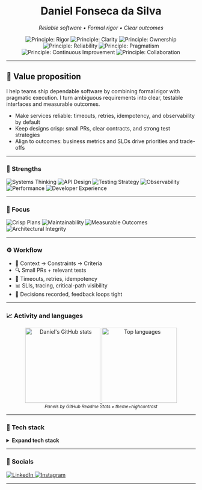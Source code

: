 <h1 align="center">Daniel Fonseca da Silva</h1>
<p align="center"><i>Reliable software • Formal rigor • Clear outcomes</i></p>

<p align="center">
  <img alt="Principle: Rigor" src="https://img.shields.io/badge/Rigor-0f766e?style=for-the-badge" />
  <img alt="Principle: Clarity" src="https://img.shields.io/badge/Clarity-1e293b?style=for-the-badge" />
  <img alt="Principle: Ownership" src="https://img.shields.io/badge/Ownership-334155?style=for-the-badge" />
  <img alt="Principle: Reliability" src="https://img.shields.io/badge/Reliability-111827?style=for-the-badge" />
  <img alt="Principle: Pragmatism" src="https://img.shields.io/badge/Pragmatism-475569?style=for-the-badge" />
  <img alt="Principle: Continuous Improvement" src="https://img.shields.io/badge/Continuous%20Improvement-0b7285?style=for-the-badge" />
  <img alt="Principle: Collaboration" src="https://img.shields.io/badge/Collaboration-0ea5e9?style=for-the-badge" />
</p>

---

## 🎯 Value proposition

I help teams ship dependable software by combining formal rigor with pragmatic execution. I turn ambiguous requirements into clear, testable interfaces and measurable outcomes.

- Make services reliable: timeouts, retries, idempotency, and observability by default
- Keep designs crisp: small PRs, clear contracts, and strong test strategies
- Align to outcomes: business metrics and SLOs drive priorities and trade-offs

---

### 🧠 Strengths

<p>
  <img alt="Systems Thinking" src="https://img.shields.io/badge/Systems%20Thinking-4c1d95?style=for-the-badge" />
  <img alt="API Design" src="https://img.shields.io/badge/API%20Design-7c3aed?style=for-the-badge" />
  <img alt="Testing Strategy" src="https://img.shields.io/badge/Testing%20Strategy-2563eb?style=for-the-badge" />
  <img alt="Observability" src="https://img.shields.io/badge/Observability-0ea5e9?style=for-the-badge" />
  <img alt="Performance" src="https://img.shields.io/badge/Performance-0891b2?style=for-the-badge" />
  <img alt="Developer Experience" src="https://img.shields.io/badge/Developer%20Experience-0f766e?style=for-the-badge" />
</p>

---

### 🎯 Focus

<p>
  <img alt="Crisp Plans" src="https://img.shields.io/badge/Crisp%20Plans-155e75?style=for-the-badge" />
  <img alt="Maintainability" src="https://img.shields.io/badge/Maintainability-0f172a?style=for-the-badge" />
  <img alt="Measurable Outcomes" src="https://img.shields.io/badge/Measurable%20Outcomes-334155?style=for-the-badge" />
  <img alt="Architectural Integrity" src="https://img.shields.io/badge/Architectural%20Integrity-1f2937?style=for-the-badge" />
</p>

---

### ⚙️ Workflow

- 🧭 Context → Constraints → Criteria
- 🔍 Small PRs + relevant tests
- 🧪 Timeouts, retries, idempotency
- 📊 SLIs, tracing, critical-path visibility
- 📝 Decisions recorded, feedback loops tight

---

### 📈 Activity and languages

<div align="center">
  <a href="https://github.com/Daniel-Fonseca-S" title="GitHub profile">
    <img alt="Daniel's GitHub stats" height="200em" loading="lazy" src="https://github-readme-stats-theta-cyan.vercel.app/api?username=Daniel-Fonseca-S&show_icons=true&theme=tokyonight&include_all_commits=true" />
    <img alt="Top languages" height="200em" loading="lazy" src="https://github-readme-stats-theta-cyan.vercel.app/api/top-langs/?username=Daniel-Fonseca-S&layout=compact&langs_count=8&theme=tokyonight" />
  </a>
  <br />
  <sub><i>Panels by GitHub Readme Stats • theme=highcontrast</i></sub>
</div>

---

### 🧰 Tech stack

<details>
  <summary><b>Expand tech stack</b></summary>
  <br/>

#### Languages

<p>
  <img alt="C" src="https://img.shields.io/badge/C-00599C?logo=c&logoColor=white&style=for-the-badge" />
<img alt="Java" src="https://img.shields.io/badge/Java-ED8B00.svg?style=for-the-badge&logo=openjdk&logoColor=white" />
  <img alt="JavaScript" src="https://img.shields.io/badge/JavaScript-F7DF1E?logo=javascript&logoColor=111827&style=for-the-badge" />
  <img alt="Kotlin" src="https://img.shields.io/badge/Kotlin-0095D5?logo=kotlin&logoColor=white&style=for-the-badge" />
  <img alt="Python" src="https://img.shields.io/badge/Python-3776AB?logo=python&logoColor=white&style=for-the-badge" />
  <img alt="Typescript" src="https://img.shields.io/badge/TypeScript-3178C6?logo=typescript&logoColor=white&style=for-the-badge" />
</p>

#### Frameworks & Libraries

<p>
  <img alt="Angular" src="https://img.shields.io/badge/Angular-DD0031?logo=angular&logoColor=white&style=for-the-badge" />
  <img alt="Flutter" src="https://img.shields.io/badge/Flutter-02569B?logo=flutter&logoColor=white&style=for-the-badge" />
  <img alt="Quarkus" src="https://img.shields.io/badge/Quarkus-000000?style=for-the-badge&logo=quarkus" />
  <img alt="React" src="https://img.shields.io/badge/React-20232A?style=for-the-badge&logo=react&logoColor=61DAFB" />
  <img alt="React Native" src="https://img.shields.io/badge/React_Native-20232A?style=for-the-badge&logo=react&logoColor=61DAFB" />
</p>

#### Markup & Styling

<p>
  <img alt="HTML5" src="https://img.shields.io/badge/HTML5-E34F26?logo=html5&logoColor=white&style=for-the-badge" />
  <img alt="CSS" src="https://img.shields.io/badge/CSS-639?style=for-the-badge&logo=css&logoColor=fff" />
  <img alt="Scss" src="https://img.shields.io/badge/Scss-CC6699?logo=sass&logoColor=white&style=for-the-badge" />
  <img alt="tailwindcss" src="https://img.shields.io/badge/tailwindcss-06B6D4?logo=tailwindcss&logoColor=white&style=for-the-badge" />
</p>

#### Databases

<p>
  <img alt="PostgreSQL" src="https://img.shields.io/badge/PostgreSQL-336791?logo=postgresql&logoColor=white&style=for-the-badge" />
  <img alt="MongoDB" src="https://img.shields.io/badge/MongoDB-47A248?logo=mongodb&logoColor=white&style=for-the-badge" />
</p>

#### Testing

<p>
  <img alt="Jest" src="https://img.shields.io/badge/Jest-C21325?logo=jest&logoColor=white&style=for-the-badge" />
  <img alt="Cypress" src="https://img.shields.io/badge/Cypress-17202C?logo=cypress&logoColor=white&style=for-the-badge" />
  <img alt="Playwright" src="https://img.shields.io/badge/Playwright-45ba4b?style=for-the-badge&logo=Playwright&logoColor=white" />
</p>

#### Tools & Platforms

<p>
  <img alt="Git" src="https://img.shields.io/badge/Git-F05032?logo=git&logoColor=white&style=for-the-badge" />
  <img alt="Docker" src="https://img.shields.io/badge/Docker-2496ED?logo=docker&logoColor=white&style=for-the-badge" />
  <img alt="Postman" src="https://img.shields.io/badge/Postman-FF6C37?logo=postman&logoColor=white&style=for-the-badge" />
  <img alt="Swagger" src="https://img.shields.io/badge/Swagger-85EA2D?logo=swagger&logoColor=black&style=for-the-badge" />
  <img alt="Firebase" src="https://img.shields.io/badge/Firebase-FFCA28?logo=firebase&logoColor=black&style=for-the-badge" />
  <img alt="AWS" src="https://img.shields.io/badge/AWS-232F3E?logo=amazonaws&logoColor=white&style=for-the-badge" />
  <img alt="GCP" src="https://img.shields.io/badge/GCP-4285F4?logo=googlecloud&logoColor=white&style=for-the-badge" />
  <img alt="Azure" src="https://img.shields.io/badge/Azure-0089D6?logo=microsoftazure&logoColor=white&style=for-the-badge" />
  <img alt="Linux" src="https://img.shields.io/badge/Linux-FCC624?logo=linux&logoColor=black&style=for-the-badge" />
</p>

</details>

---

### 🔗 Socials

<p>
  <a href="https://www.linkedin.com/in/daniel-fonseca-da-silva-3b2a23233/" title="LinkedIn">
    <img alt="LinkedIn" src="https://img.shields.io/badge/LinkedIn-0A66C2?logo=linkedin&logoColor=white&style=for-the-badge" />
  </a>
  <a href="https://www.instagram.com/daniels_f.silva/" title="Instagram">
    <img alt="Instagram" src="https://img.shields.io/badge/Instagram-E4405F?style=for-the-badge&logo=instagram&logoColor=white" />
  </a>
</p>

---
